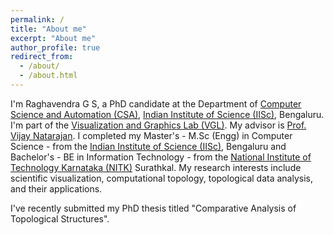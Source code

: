 ```yaml
---
permalink: /
title: "About me"
excerpt: "About me"
author_profile: true
redirect_from: 
  - /about/
  - /about.html
---
```


I'm Raghavendra G S, a PhD candidate at the Department of [Computer Science and Automation (CSA)](https://www.csa.iisc.ac.in/), [Indian Institute of Science (IISc)](https://iisc.ac.in/), Bengaluru. I'm part of the [Visualization and Graphics Lab (VGL)](https://vgl.csa.iisc.ac.in/). My advisor is [Prof. Vijay Natarajan](https://csa.iisc.ac.in/~vijayn/). I completed my Master's - M.Sc (Engg) in Computer Science - from the [Indian Institute of Science (IISc)](https://iisc.ac.in/), Bengaluru and Bachelor's - BE in Information Technology - from the [National Institute of Technology Karnataka (NITK)](https://www.nitk.ac.in) Surathkal. My research interests include scientific visualization, computational topology, topological data analysis, and their applications.

I've recently submitted my PhD thesis titled "Comparative Analysis of Topological Structures".
